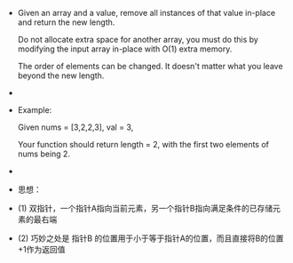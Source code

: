 * Given an array and a value, remove all instances of that value in-place and return the new length.

  Do not allocate extra space for another array, you must do this by modifying the input array in-place with O(1) extra memory.

  The order of elements can be changed. It doesn't matter what you leave beyond the new length.
* 

* Example:

  Given nums = [3,2,2,3], val = 3,

  Your function should return length = 2, with the first two elements of nums being 2.


 
* 
* 思想：

* (1) 双指针，一个指针A指向当前元素，另一个指针B指向满足条件的已存储元素的最右端

* (2) 巧妙之处是 指针B 的位置用于小于等于指针A的位置，而且直接将B的位置+1作为返回值